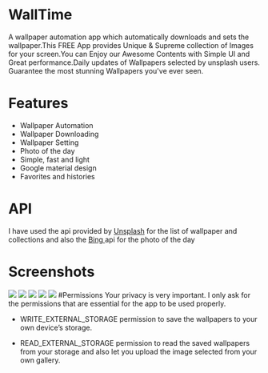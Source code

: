 # WallTime
A wallpaper automation app which automatically downloads and sets the wallpaper.This FREE App provides Unique & Supreme collection of Images for your screen.You can Enjoy our Awesome Contents with Simple UI and Great performance.Daily updates of Wallpapers selected by unsplash users. Guarantee the most stunning Wallpapers you've ever seen.
# Features
- Wallpaper Automation</br>
- Wallpaper Downloading</br>
- Wallpaper Setting</br>
- Photo of the day</br>
- Simple, fast and light</br>
- Google material design</br>
- Favorites and histories</br>
# API
I have used the api provided by <a href="http://www.unsplash.com/">Unsplash</a> for the list of wallpaper and collections and also the <a href="http://www.bing.com/HPImageArchive.aspx?format=js&idx=0&n=10&mkt=en-US" >Bing </a> api for the photo of the day
# Screenshots
![](https://raw.github.com/ay3524/WallTime/master/device-2017-02-18-002825.png)
![](https://raw.github.com/ay3524/WallTime/master/device-2017-02-18-003227.png)
![](https://raw.github.com/ay3524/WallTime/master/device-2017-02-18-003750.png)
![](https://raw.github.com/ay3524/WallTime/master/device-2017-02-18-003838.png)
![](https://raw.github.com/ay3524/WallTime/master/device-2017-02-18-003124.png)
#Permissions
Your privacy is very important. I only ask for the permissions that are essential for the app to be used properly.

- WRITE_EXTERNAL_STORAGE permission to save the wallpapers to your own device’s storage.

- READ_EXTERNAL_STORAGE permission to read the saved wallpapers from your storage and also let you upload the image selected from your own gallery.

